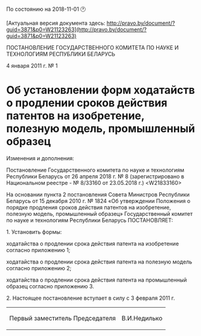 По состоянию на 2018-11-01 &#x1F550;

[Актуальная версия документа здесь: http://pravo.by/document/?guid=3871&p0=W21123263](http://pravo.by/document/?guid=3871&p0=W21123263)

<p>ПОСТАНОВЛЕНИЕ ГОСУДАРСТВЕННОГО КОМИТЕТА ПО НАУКЕ И ТЕХНОЛОГИЯМ РЕСПУБЛИКИ БЕЛАРУСЬ</p>
<p>4 января 2011 г. № 1</p>
<h1>Об установлении форм ходатайств о продлении сроков действия патентов на изобретение, полезную модель, промышленный образец</h1>
<p>Изменения и дополнения:</p>
<p>Постановление Государственного комитета по науке и технологиям Республики Беларусь от 26 апреля 2018 г. № 8 (зарегистрировано в Национальном реестре - № 8/33160 от 23.05.2018 г.) &lt;W21833160&gt;</p>
<p></p>
<p>На основании пункта 2 постановления Совета Министров Республики Беларусь от 15 декабря 2010 г. № 1824 «Об утверждении Положения о порядке продления сроков действия патентов на изобретение, полезную модель, промышленный образец» Государственный комитет по науке и технологиям Республики Беларусь ПОСТАНОВЛЯЕТ:</p>
<p>1. Установить формы:</p>
<p>ходатайства о продлении срока действия патента на изобретение согласно приложению 1;</p>
<p>ходатайства о продлении срока действия патента на полезную модель согласно приложению 2;</p>
<p>ходатайства о продлении срока действия патента на промышленный образец согласно приложению 3.</p>
<p>2. Настоящее постановление вступает в силу с 3 февраля 2011 г.</p>
<p></p>
<table><tr>
<td><p>Первый заместитель Председателя</p></td>
<td><p>В.И.Недилько</p></td>
</tr></table>
<p></p>